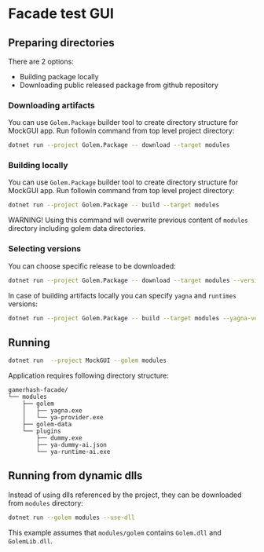 # Facade test GUI

## Preparing directories

There are 2 options:

- Building package locally
- Downloading public released package from github repository

### Downloading artifacts

You can use `Golem.Package` builder tool to create directory structure for MockGUI app.
Run followin command from top level project directory:

```sh
dotnet run --project Golem.Package -- download --target modules
```

### Building locally

You can use `Golem.Package` builder tool to create directory structure for MockGUI app.
Run followin command from top level project directory:

```sh
dotnet run --project Golem.Package -- build --target modules
```

WARNING! Using this command will overwrite previous content of `modules` directory including
golem data directories.

### Selecting versions

You can choose specific release to be downloaded:

```sh
dotnet run --project Golem.Package -- download --target modules --version pre-rel-v4.1.0-rc9
```

In case of building artifacts locally you can specify `yagna` and `runtimes` versions:

```sh
dotnet run --project Golem.Package -- build --target modules --yagna-version pre-rel-v0.16.0-ai-rc20 --runtime-version pre-rel-v0.2.2-rc2
```

## Running

```sh
dotnet run  --project MockGUI --golem modules
```

Application requires following directory structure:

```
gamerhash-facade/
└── modules
    ├── golem
    │   ├── yagna.exe
    │   └── ya-provider.exe
    ├── golem-data
    └── plugins
        ├── dummy.exe
        ├── ya-dummy-ai.json
        └── ya-runtime-ai.exe
```

## Running from dynamic dlls

Instead of using dlls referenced by the project, they can be downloaded from `modules` directory:

```sh
dotnet run --golem modules --use-dll
```

This example assumes that `modules/golem` contains `Golem.dll` and `GolemLib.dll`.
